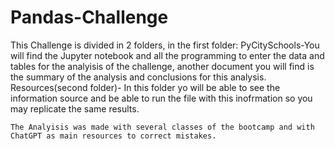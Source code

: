 # Pandas-Challenge

This Challenge is divided in 2 folders, in the first folder:
    PyCitySchools-You will find the Jupyter notebook and all the programming to enter the data and tables for the analyisis of the challenge, another document you will find is the summary of the analysis and conclusions for this analysis. 
    Resources(second folder)- In this folder yo will be able to see the information source and be able to run the file with this inofrmation so you may replicate the same results. 

    The Analyisis was made with several classes of the bootcamp and with ChatGPT as main resources to correct mistakes. 

    
